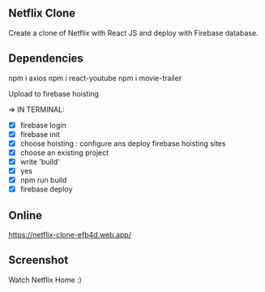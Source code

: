 ## Netflix Clone

Create a clone of Netflix with React JS and deploy with Firebase database.

## Dependencies

npm i axios
npm i react-youtube
npm i movie-trailer

Upload to firebase hoisting

=> IN TERMINAL:

* [x] firebase login
* [x] firebase init
* [x] choose hoisting : configure ans deploy firebase hoisting sites
* [x] choose an existing project
* [x] write 'build'
* [x] yes
* [x] npm run build
* [x] firebase deploy

## Online

https://netflix-clone-efb4d.web.app/

## Screenshot

Watch Netflix Home :)
